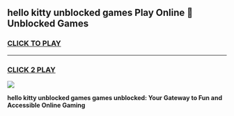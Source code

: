 
## hello kitty unblocked games Play Online 👋 Unblocked Games
<h3>
<a href="https://premium.freeplayer.one?title=hello_kitty_unblocked_games&ref=19F">CLICK TO PLAY</a></h3>
<hr>

<h3>
<a href="https://premium.freeplayer.one?title=hello_kitty_unblocked_games&ref=19F">CLICK 2 PLAY</a>
  
</h3>

<a href="https://premium.freeplayer.one?title=hello_kitty_unblocked_games&ref=19F"><img src="https://clearcache.store/games.png"></a>


**hello kitty unblocked games games unblocked: Your Gateway to Fun and Accessible Online Gaming**
